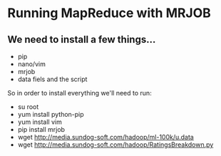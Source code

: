 
# Running MapReduce with MRJOB 

## We need to install a few things...

* pip
* nano/vim
* mrjob
* data fiels and the script

So in order to install everything we'll need to run:

* su root
* yum install python-pip
* yum install vim
* pip install mrjob
* wget http://media.sundog-soft.com/hadoop/ml-100k/u.data
* wget http://media.sundog-soft.com/hadoop/RatingsBreakdown.py


